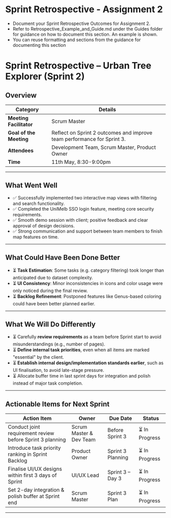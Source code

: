 # Sprint Retrospective - Assignment 2

- Document your Sprint Retrospective Outcomes for Assignment 2.  
- Refer to Retrospective_Example_and_Guide.md under the Guides folder for guidance on how to document this section. An example is shown.
- You can reuse formatting and sections from the guidance for documenting this section

# Sprint Retrospective – Urban Tree Explorer (Sprint 2)

## **Overview**
| Category | Details |
|----------|---------|
| **Meeting Facilitator** | Scrum Master |
| **Goal of the Meeting** | Reflect on Sprint 2 outcomes and improve team performance for Sprint 3. |
| **Attendees** | Development Team, Scrum Master, Product Owner |
| **Time** | 11th May, 8:30-9:00pm |

---

## **What Went Well**  
- ✅ Successfully implemented two interactive map views with filtering and search functionality.  
- ✅ Completed the UniMelb SSO login feature, meeting core security requirements.  
- ✅ Smooth demo session with client; positive feedback and clear approval of design decisions.  
- ✅ Strong communication and support between team members to finish map features on time.  

---

## **What Could Have Been Done Better**  
- ⏳ **Task Estimation**: Some tasks (e.g. category filtering) took longer than anticipated due to dataset complexity.  
- ⏳ **UI Consistency**: Minor inconsistencies in icons and color usage were only noticed during the final review.  
- ⏳ **Backlog Refinement**: Postponed features like Genus-based coloring could have been better planned earlier.  

---

## **What We Will Do Differently**  
- ⏳ Carefully **review requirements** as a team before Sprint start to avoid misunderstandings (e.g., number of pages).  
- ⏳ **Define internal task priorities**, even when all items are marked "essential" by the client.  
- ⏳ **Establish internal design/implementation standards earlier**, such as UI finalisation, to avoid late-stage pressure.  
- ⏳ Allocate buffer time in last sprint days for integration and polish instead of major task completion.  

---

## **Actionable Items for Next Sprint**
| Action Item | Owner | Due Date | Status |
|------------|-------|----------|--------|
| Conduct joint requirement review before Sprint 3 planning | Scrum Master & Dev Team | Before Sprint 3 | ⏳ In Progress |
| Introduce task priority ranking in Sprint Backlog | Product Owner | Sprint 3 Planning | ⏳ In Progress |
| Finalise UI/UX designs within first 3 days of Sprint | UI/UX Lead | Sprint 3 – Day 3 | ⏳ In Progress |
| Set 2-day integration & polish buffer at Sprint end | Scrum Master | Sprint 3 Plan | ⏳ In Progress |

---
